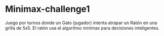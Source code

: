 # Minimax-challenge1
Juego por turnos donde un Gato (jugador) intenta atrapar un Ratón en una grilla de 5x5. El ratón usa el algoritmo minimax para decisiones inteligentes.
